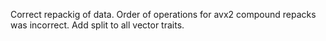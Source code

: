 Correct repackig of data. Order of operations for avx2 compound repacks was incorrect.
Add split to all vector traits.
